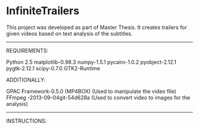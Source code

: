 InfiniteTrailers
================

This project was developed as part of Master Thesis. It creates trailers for given videos based on text analysis of the subtitles.

------------------------------------------------------------------------------------
REQUIREMENTS:

Python 2.5
matplotlib-0.98.3
numpy-1.5.1
pycairo-1.0.2
pyobject-2.12.1
pygtk-2.12.1
scipy-0.7.0
GTK2-Runtime

ADDITIONALLY:

GPAC Framework-0.5.0 (MP4BOX) (Used to manipulate the video file)
FFmpeg -2013-09-04git-54d628a (Used to convert video to images for the analysis)

------------------------------------------------------------------------------------

INSTRUCTIONS:
